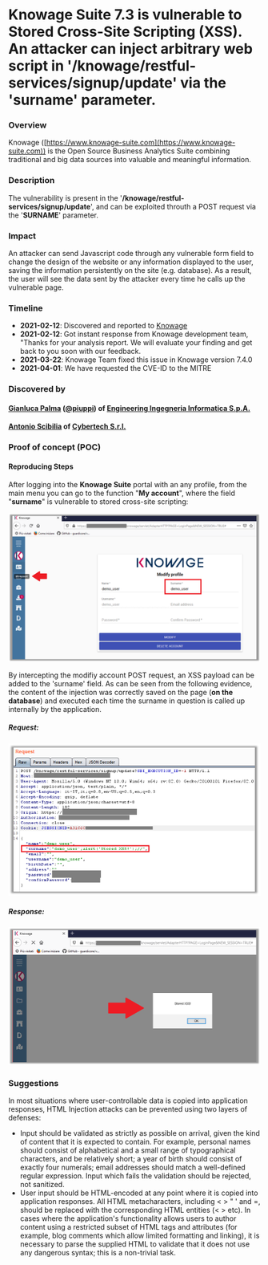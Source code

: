 
# Knowage Suite 7.3 is vulnerable to Stored Cross-Site Scripting (XSS). An attacker can inject arbitrary web script in '/knowage/restful-services/signup/update' via the 'surname' parameter.

### Overview

Knowage ([https://www.knowage-suite.com](https://www.knowage-suite.com)) is the Open Source Business Analytics Suite combining traditional and big data sources into valuable and meaningful information.

### Description
The vulnerability is present in the '**/knowage/restful-services/signup/update**', and can be exploited throuth a POST request via the '**SURNAME**' parameter.

### Impact
An attacker can send Javascript code through any vulnerable form field to change the design of the website or any information displayed to the user, saving the information persistently on the site (e.g. database). As a result, the user will see the data sent by the attacker every time he calls up the vulnerable page.

### Timeline
- **2021-02-12**: Discovered and reported to [Knowage](https://www.knowage-suite.com)
- **2021-02-12**: Got instant response from Knowage development team, "Thanks for your analysis report. We will evaluate your finding and get back to you soon with our feedback.
- **2021-03-22**: Knowage Team fixed this issue in Knowage version 7.4.0
- **2021-04-01**: We have requested the CVE-ID to the MITRE

### Discovered by

#### [Gianluca Palma](https://www.linkedin.com/in/piuppi/) ([@piuppi](https://twitter.com/piuppi)) of [Engineering Ingegneria Informatica S.p.A.](https://www.eng.it)
#### [Antonio Scibilia](https://www.linkedin.com/in/nynuz/) of [Cybertech S.r.l.](https://cybertech.eu)


### Proof of concept (POC)
#### Reproducing Steps

After logging into the **Knowage Suite** portal with an any profile, from the main menu you can go to the function "**My account**", where the field "**surname**" is vulnerable to stored cross-site scripting:

![Screenshot](images/storedXSS-knowage7-3.png)

By intercepting the modifiy account POST request, an XSS payload can be added to the 'surname' field. As can be seen from the following evidence, the content of the injection was correctly saved on the page (**on the database**) and executed each time the surname in question is called up internally by the application.

##### Request:

![Screenshot](images/storedXSS-knowage7-3_R.png)


##### Response:

![Screenshot](images/storedXSS-knowage7-3_Resp.png)

### Suggestions

In most situations where user-controllable data is copied into application responses, HTML Injection attacks can be prevented using two layers of defenses:
- Input should be validated as strictly as possible on arrival, given the kind of content that it is expected to contain. For example, personal names should consist of alphabetical and a small range of typographical characters, and be relatively short; a year of birth should consist of exactly four numerals; email addresses should match a well-defined regular expression. Input which fails the validation should be rejected, not sanitized.
- User input should be HTML-encoded at any point where it is copied into application responses. All HTML metacharacters, including < > " ' and =, should be replaced with the corresponding HTML entities (&lt; &gt; etc).
In cases where the application's functionality allows users to author content using a restricted subset of HTML tags and attributes (for example, blog comments which allow limited formatting and linking), it is necessary to parse the supplied HTML to validate that it does not use any dangerous syntax; this is a non-trivial task.

